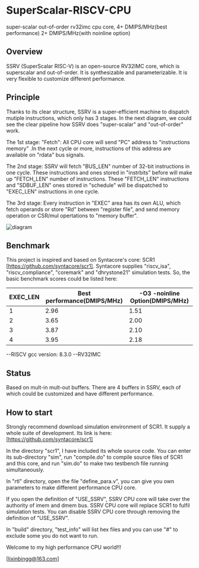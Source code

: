 # SuperScalar-RISCV-CPU
super-scalar out-of-order rv32imc cpu core, 4+ DMIPS/MHz(best performance) 2+ DMIPS/MHz(with noinline option)


## Overview ##

SSRV (SuperScalar RISC-V) is an open-source RV32IMC core, which is superscalar and out-of-order. It is synthesizable  and parameterizable. It is very flexible to customize different performance.


## Principle ##

Thanks to its clear structure, SSRV is a super-efficient machine to dispatch mutiple instructions, which only has 3 stages. In the next diagram, we could see the clear pipeline how SSRV does "super-scalar" and "out-of-order" work. 

The 1st stage: "Fetch": All CPU core will send "PC" address to "instructions memory" .In the next cycle or more, instructions of this address are available on "rdata" bus signals.

The 2nd stage: SSRV will fetch "BUS_LEN" number of 32-bit instructions in one cycle. These instructions and ones stored in "instrbits" before will make up "FETCH_LEN" number of instructions. These "FETCH_LEN" instructions and "SDBUF_LEN" ones stored in "schedule" will be dispatched to "EXEC_LEN" instructions in one cycle.

The 3rd stage: Every instruction in "EXEC" area has its own ALU, which fetch operands  or store "Rd" between "register file", and send memory operation or CSR/mul opertations to "memory buffer". 

![diagram](https://github.com/risclite/SuperScalar-RISCV-CPU/blob/master/wiki/png/diagram.png)

## Benchmark ##

This project is inspired and based on Syntacore's core: SCR1 [https://github.com/syntacore/scr1]. Syntacore supplies "riscv_isa", "riscv_compliance", "coremark" and "dhrystone21" simulation tests. So, the basic benchmark scores could be listed here:

|EXEC_LEN       | Best performance(DMIPS/MHz) | -O3 -noinline Option(DMIPS/MHz) |
| ------------- | --------------------------- | ------------------------------- |
|1              |2.96                         | 1.51                            |
|2              |3.65                         | 2.00                            |
|3              |3.87                         | 2.10                            |
|4              |3.95                         | 2.18                            |


--RISCV gcc version: 8.3.0 
--RV32IMC

## Status ##
Based on mult-in mult-out buffers. There are 4 buffers in SSRV, each of which could be customized and have different performance.


## How to start ##
Strongly recommend download simulation environment of SCR1. It supply a whole suite  of development. Its link is here: [https://github.com/syntacore/scr1]

In the directory "scr1", I have included its whole source code. You can enter its sub-directory "sim", run "compile.do" to compile source files of SCR1 and this core, and run "sim.do" to make two testbench file running simultaneously. 

In "rtl" directory, open the file "define_para.v", you can give you own parameters to make different performance CPU core. 

If you open the definition of "USE_SSRV", SSRV CPU core will take over the authority of imem and dmem bus. SSRV CPU core will replace SCR1 to fulfil simulation tests. You can disable SSRV CPU core through removing the definition of "USE_SSRV".

In "build" directory, "test_info" will list hex files and you can use "#" to exclude some you do not want to run.

Welcome to my high performance CPU world!!! 

[lixinbingg@163.com] 




